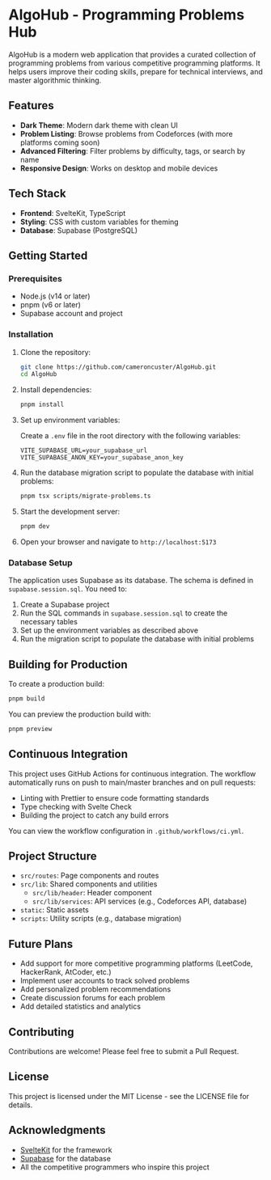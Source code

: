 # AlgoHub - Programming Problems Hub

AlgoHub is a modern web application that provides a curated collection of programming problems from various competitive programming platforms. It helps users improve their coding skills, prepare for technical interviews, and master algorithmic thinking.

## Features

- **Dark Theme**: Modern dark theme with clean UI
- **Problem Listing**: Browse problems from Codeforces (with more platforms coming soon)
- **Advanced Filtering**: Filter problems by difficulty, tags, or search by name
- **Responsive Design**: Works on desktop and mobile devices

## Tech Stack

- **Frontend**: SvelteKit, TypeScript
- **Styling**: CSS with custom variables for theming
- **Database**: Supabase (PostgreSQL)

## Getting Started

### Prerequisites

- Node.js (v14 or later)
- pnpm (v6 or later)
- Supabase account and project

### Installation

1. Clone the repository:

   ```bash
   git clone https://github.com/cameroncuster/AlgoHub.git
   cd AlgoHub
   ```

2. Install dependencies:

   ```bash
   pnpm install
   ```

3. Set up environment variables:

   Create a `.env` file in the root directory with the following variables:

   ```
   VITE_SUPABASE_URL=your_supabase_url
   VITE_SUPABASE_ANON_KEY=your_supabase_anon_key
   ```

4. Run the database migration script to populate the database with initial problems:

   ```bash
   pnpm tsx scripts/migrate-problems.ts
   ```

5. Start the development server:

   ```bash
   pnpm dev
   ```

6. Open your browser and navigate to `http://localhost:5173`

### Database Setup

The application uses Supabase as its database. The schema is defined in `supabase.session.sql`. You need to:

1. Create a Supabase project
2. Run the SQL commands in `supabase.session.sql` to create the necessary tables
3. Set up the environment variables as described above
4. Run the migration script to populate the database with initial problems

## Building for Production

To create a production build:

```bash
pnpm build
```

You can preview the production build with:

```bash
pnpm preview
```

## Continuous Integration

This project uses GitHub Actions for continuous integration. The workflow automatically runs on push to main/master branches and on pull requests:

- Linting with Prettier to ensure code formatting standards
- Type checking with Svelte Check
- Building the project to catch any build errors

You can view the workflow configuration in `.github/workflows/ci.yml`.

## Project Structure

- `src/routes`: Page components and routes
- `src/lib`: Shared components and utilities
  - `src/lib/header`: Header component
  - `src/lib/services`: API services (e.g., Codeforces API, database)
- `static`: Static assets
- `scripts`: Utility scripts (e.g., database migration)

## Future Plans

- Add support for more competitive programming platforms (LeetCode, HackerRank, AtCoder, etc.)
- Implement user accounts to track solved problems
- Add personalized problem recommendations
- Create discussion forums for each problem
- Add detailed statistics and analytics

## Contributing

Contributions are welcome! Please feel free to submit a Pull Request.

## License

This project is licensed under the MIT License - see the LICENSE file for details.

## Acknowledgments

- [SvelteKit](https://kit.svelte.dev/) for the framework
- [Supabase](https://supabase.com/) for the database
- All the competitive programmers who inspire this project
